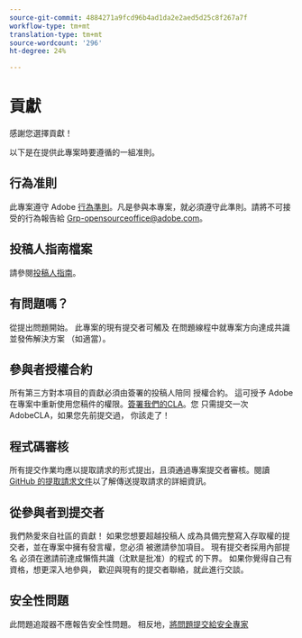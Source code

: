 ```yaml
---
source-git-commit: 4884271a9fcd96b4ad1da2e2aed5d25c8f267a7f
workflow-type: tm+mt
translation-type: tm+mt
source-wordcount: '296'
ht-degree: 24%

---
```

# 貢獻

感謝您選擇貢獻！

以下是在提供此專案時要遵循的一組准則。

## 行為准則

此專案遵守 Adobe [行為準則](code-of-conduct.md)。凡是參與本專案，就必須遵守此準則。請將不可接受的行為報告給
[Grp-opensourceoffice@adobe.com](mailto:Grp-opensourceoffice@adobe.com)。

## 投稿人指南檔案

請參閱[投稿人指南](https://docs.adobe.com/content/help/en/contributor/contributor-guide/introduction.html)。

## 有問題嗎？

從提出問題開始。 此專案的現有提交者可觸及
在問題線程中就專案方向達成共識並發佈解決方案
（如適當）。

## 參與者授權合約

所有第三方對本項目的貢獻必須由簽署的投稿人陪同
授權合約。 這可授予 Adobe 在專案中重新使用您稿件的權限。[簽署我們的CLA](http://opensource.adobe.com/cla.html)。您
只需提交一次AdobeCLA，如果您先前提交過，
你該走了！

## 程式碼審核

所有提交作業均應以提取請求的形式提出，且須通過專案提交者審核。閱讀 [GitHub 的提取請求文件](https://help.github.com/articles/about-pull-requests/)以了解傳送提取請求的詳細資訊。

<!--
Lastly, please follow the [pull request template](PULL_REQUEST_TEMPLATE.md) when
submitting a pull request!
-->

## 從參與者到提交者

我們熱愛來自社區的貢獻！ 如果您想要超越投稿人
成為具備完整寫入存取權的提交者，並在專案中擁有發言權，您必須
被邀請參加項目。 現有提交者採用內部提名
必須在邀請前達成懶惰共識（沈默是批准）的程式
的下界。 如果你覺得自己有資格，想更深入地參與，
歡迎與現有的提交者聯絡，就此進行交談。

## 安全性問題

此問題追蹤器不應報告安全性問題。 相反地，[將問題提交給安全專家](https://helpx.adobe.com/security/alertus.html)
